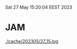 Sat 27 May 15:20:04 EEST 2023
# JAM
<a href='./cache/202305/27_15.log'>./cache/202305/27_15.log</a>
